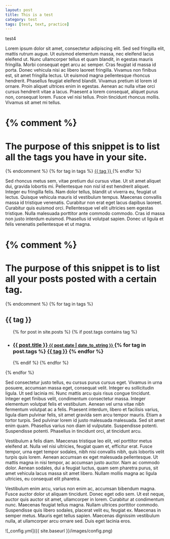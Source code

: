 ```yaml
---
layout: post
title: This is a test
category: test
tags: [test, text, practice]
---
```

test4

Lorem ipsum dolor sit amet, consectetur adipiscing elit. Sed sed fringilla elit, mattis rutrum augue. Ut euismod elementum massa, nec eleifend lacus eleifend ut. Nunc ullamcorper tellus et quam blandit, in egestas mauris fringilla. Morbi consequat eget arcu ac semper. Cras feugiat id massa id porta. Donec vehicula nisi ac libero laoreet fringilla. Vivamus non finibus est, sit amet fringilla lectus. Ut euismod magna pellentesque rhoncus hendrerit. Phasellus feugiat eleifend blandit. Vivamus pretium id lorem id ornare. Proin aliquet ultrices enim in egestas. Aenean ac nulla vitae orci cursus hendrerit vitae a lacus. Praesent a lorem consequat, aliquet purus non, consequat lorem. Fusce vel nisi tellus. Proin tincidunt rhoncus mollis. Vivamus sit amet mi tellus.

{% comment %}
=======================
The purpose of this snippet is to list all the tags you have in your site.
=======================
{% endcomment %}
{% for tag in tags %}
	<a href="#{{ tag | slugify }}"> {{ tag }} </a>
{% endfor %}

Sed rhoncus metus sem, vitae pretium dui cursus vitae. Ut sit amet aliquet dui, gravida lobortis mi. Pellentesque non nisl id est hendrerit aliquet. Integer eu fringilla felis. Nam dolor tellus, blandit ut viverra eu, feugiat ut lectus. Quisque vehicula mauris id vestibulum tempus. Maecenas convallis massa id tristique venenatis. Curabitur non erat eget lacus dapibus laoreet. Curabitur quis euismod orci. Pellentesque vel elit ultricies sem egestas tristique. Nulla malesuada porttitor ante commodo commodo. Cras id massa non justo interdum euismod. Phasellus id volutpat sapien. Donec ut ligula et felis venenatis pellentesque et ut magna.


{% comment %}
=======================
The purpose of this snippet is to list all your posts posted with a certain tag.
=======================
{% endcomment %}
{% for tag in tags %}
	<h2 id="{{ tag | slugify }}">{{ tag }}</h2>
	<ul>
	 {% for post in site.posts %}
		 {% if post.tags contains tag %}
		 <li>
		 <h3>
		 <a href="{{ post.url }}">
		 {{ post.title }}
		 <small>{{ post.date | date_to_string }}</small>
		 </a>
		 {% for tag in post.tags %}
			 <a class="tag" href="/blog/tag/#{{ tag | slugify }}">{{ tag }}</a>
		 {% endfor %}
		 </h3>
		 </li>
		 {% endif %}
	 {% endfor %}
	</ul>
{% endfor %}

Sed consectetur justo tellus, eu cursus purus cursus eget. Vivamus in urna posuere, accumsan massa eget, consequat velit. Integer eu sollicitudin ligula. Ut sed lacinia mi. Nunc mattis arcu quis risus congue tincidunt. Integer eget finibus velit, condimentum consectetur massa. Integer elementum volutpat felis et vestibulum. Aenean vel urna vitae nibh fermentum volutpat ac a felis. Praesent interdum, libero et facilisis varius, ligula diam pulvinar felis, sit amet gravida sem arcu tempor mauris. Etiam a tortor turpis. Sed pulvinar lorem id justo malesuada malesuada. Sed sit amet enim quam. Phasellus varius non diam id vulputate. Suspendisse potenti. Suspendisse potenti. Phasellus in tincidunt orci, at tincidunt arcu.

Vestibulum a felis diam. Maecenas tristique leo elit, vel porttitor metus eleifend at. Nulla vel nisi ultricies, feugiat quam et, efficitur erat. Fusce tempor, urna eget tempor sodales, nibh nisi convallis nibh, quis lobortis velit turpis quis lorem. Aenean accumsan ex eget malesuada pellentesque. Ut mattis magna in nisi tempor, ac accumsan justo auctor. Nam ac commodo dolor. Aenean sodales, dui a feugiat luctus, quam sem pharetra purus, sit amet vehicula lacus massa sit amet libero. Nullam mollis magna ac ligula ultricies, eu consequat elit pharetra.

Vestibulum enim arcu, varius non enim ac, accumsan bibendum magna. Fusce auctor
dolor ut aliquam tincidunt. Donec eget odio sem. Ut est neque, auctor quis
auctor sit amet, ullamcorper in lorem. Curabitur at condimentum nunc. Maecenas
feugiat tellus magna. Nullam ultrices porttitor commodo. Suspendisse quis libero
sodales, placerat velit eu, feugiat ex. Maecenas in semper metus. Mauris eget
tellus sapien. Maecenas dignissim vestibulum nulla, at ullamcorper arcu ornare
sed. Duis eget lacinia eros.

![_config.yml]({{ site.baseurl }}/images/config.png)
